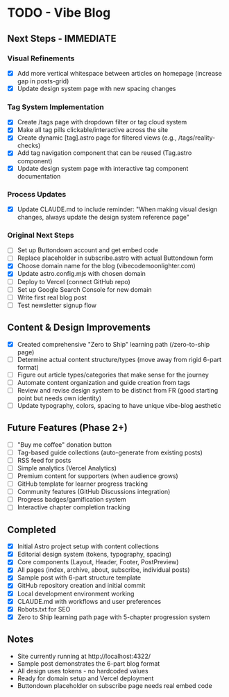 # TODO - Vibe Blog

## Next Steps - IMMEDIATE

### Visual Refinements
- [x] Add more vertical whitespace between articles on homepage (increase gap in posts-grid)
- [x] Update design system page with new spacing changes

### Tag System Implementation
- [x] Create /tags page with dropdown filter or tag cloud system
- [x] Make all tag pills clickable/interactive across the site
- [x] Create dynamic [tag].astro page for filtered views (e.g., /tags/reality-checks)
- [x] Add tag navigation component that can be reused (Tag.astro component)
- [x] Update design system page with interactive tag component documentation

### Process Updates
- [x] Update CLAUDE.md to include reminder: "When making visual design changes, always update the design system reference page"

### Original Next Steps
- [ ] Set up Buttondown account and get embed code
- [ ] Replace placeholder in subscribe.astro with actual Buttondown form
- [x] Choose domain name for the blog (vibecodemoonlighter.com)
- [x] Update astro.config.mjs with chosen domain
- [ ] Deploy to Vercel (connect GitHub repo)
- [ ] Set up Google Search Console for new domain
- [ ] Write first real blog post
- [ ] Test newsletter signup flow

## Content & Design Improvements

- [x] Created comprehensive "Zero to Ship" learning path (/zero-to-ship page)
- [ ] Determine actual content structure/types (move away from rigid 6-part format)
- [ ] Figure out article types/categories that make sense for the journey
- [ ] Automate content organization and guide creation from tags
- [ ] Review and revise design system to be distinct from FR (good starting point but needs own identity)
- [ ] Update typography, colors, spacing to have unique vibe-blog aesthetic

## Future Features (Phase 2+)

- [ ] "Buy me coffee" donation button
- [ ] Tag-based guide collections (auto-generate from existing posts)
- [ ] RSS feed for posts
- [ ] Simple analytics (Vercel Analytics)
- [ ] Premium content for supporters (when audience grows)
- [ ] GitHub template for learner progress tracking
- [ ] Community features (GitHub Discussions integration)
- [ ] Progress badges/gamification system
- [ ] Interactive chapter completion tracking

## Completed

- [x] Initial Astro project setup with content collections
- [x] Editorial design system (tokens, typography, spacing)
- [x] Core components (Layout, Header, Footer, PostPreview)
- [x] All pages (index, archive, about, subscribe, individual posts)
- [x] Sample post with 6-part structure template
- [x] GitHub repository creation and initial commit
- [x] Local development environment working
- [x] CLAUDE.md with workflows and user preferences
- [x] Robots.txt for SEO
- [x] Zero to Ship learning path page with 5-chapter progression system

## Notes

- Site currently running at http://localhost:4322/
- Sample post demonstrates the 6-part blog format
- All design uses tokens - no hardcoded values
- Ready for domain setup and Vercel deployment
- Buttondown placeholder on subscribe page needs real embed code